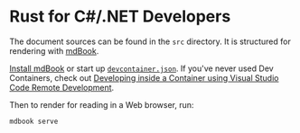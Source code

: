 # Rust for C#/.NET Developers

The document sources can be found in the `src` directory. It is structured for
rendering with [mdBook].

[Install mdBook] or start up [`devcontainer.json`]. If you've never used Dev
Containers, check out [Developing inside a Container using Visual Studio Code
Remote Development][vscode-dc].

Then to render for reading in a Web browser, run:

```sh
mdbook serve
```

  [mdBook]: https://rust-lang.github.io/mdBook/
  [Install mdBook]: https://rust-lang.github.io/mdBook/guide/installation.html
  [`devcontainer.json`]: .devcontainer/devcontainer.json
  [vscode-dc]: https://code.visualstudio.com/docs/devcontainers/containers
